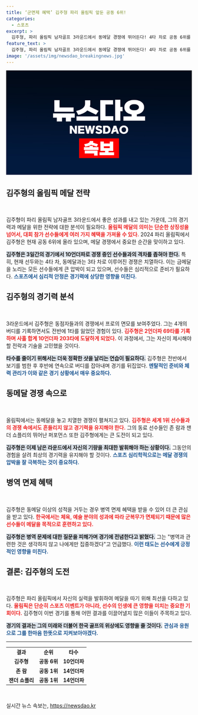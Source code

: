 ```yaml
---
title: ‘군면제 혜택’ 김주형 파리 올림픽 앞둔 공동 6위!
categories:
  - 스포츠
excerpt: >
  김주형, 파리 올림픽 남자골프 3라운드에서 동메달 경쟁에 뛰어든다! 4타 차로 공동 6위를 기록하며 메달의 꿈을 이어간 가운데, 군 면제 혜택에 대한 관심도 집중되고 있다. 최종 라운드의 치열한 승부가 기대된다!
feature_text: >
  김주형, 파리 올림픽 남자골프 3라운드에서 동메달 경쟁에 뛰어든다! 4타 차로 공동 6위를 기록하며 메달의 꿈을 이어간 가운데, 군 면제 혜택에 대한 관심도 집중되고 있다. 최종 라운드의 치열한 승부가 기대된다!
image: '/assets/img/newsdao_breakingnews.jpg'
---
```


<p><img src="/assets/img/newsdao_breakingnews.jpg" alt="bookingtag 속보" /></p>

<h2 data-ke-size="size26">김주형의 올림픽 메달 전략</h2>

<p data-ke-size="size16">&nbsp;</p>

<p>김주형이 파리 올림픽 남자골프 3라운드에서 좋은 성과를 내고 있는 가운데, 그의 경기력과 메달을 위한 전략에 대한 분석이 필요하다. <b><span style="color: #ee2323;">올림픽 메달의 의미는 단순한 상징성을 넘어서, 대회 참가 선수들에게 여러 가지 혜택을 가져올 수 있다.</span></b> 2024 파리 올림픽에서 김주형은 현재 공동 6위에 올라 있으며, 메달 경쟁에서 중요한 순간을 맞이하고 있다.</p>

<p><b><span style="background-color: #21538527;">김주형은 3일간의 경기에서 10언더파로 경쟁 중인 선수들과의 격차를 좁혀야 한다.</span></b> 특히, 현재 선두와는 4타 차, 동메달과는 3타 차로 이루어진 경쟁은 치열하다. 이는 금메달을 노리는 모든 선수들에게 큰 압박이 되고 있으며, 선수들은 심리적으로 준비가 필요하다. <b><span style="color: #1a5490;">스포츠에서 심리적 안정은 경기력에 상당한 영향을 미친다.</span></b> </p>

<h2 data-ke-size="size26">김주형의 경기력 분석</h2>

<p data-ke-size="size16">&nbsp;</p>

<p>3라운드에서 김주형은 동점자들과의 경쟁에서 프로의 면모를 보여주었다. 그는 4개의 버디를 기록하면서도 전반에 1타를 잃었던 경험이 있다. <b><span style="color: #ee2323;">김주형은 2언더파 69타를 기록하며 사흘 합계 10언더파 203타에 도달하게 되었다.</span></b> 이 과정에서, 그는 자신이 제시해야 할 전략과 기술을 고민했을 것이다.</p>

<p><b><span style="background-color: #21538527;">타수를 줄이기 위해서는 더욱 정확한 샷을 날리는 연습이 필요하다.</span></b> 김주형은 전반에서 보기를 범한 후 후반에 연속으로 버디를 잡아내며 경기를 뒤집었다. <b><span style="color: #1a5490;">멘탈적인 준비와 체력 관리가 이와 같은 경기 상황에서 매우 중요하다.</span></b> </p>

<h2 data-ke-size="size26">동메달 경쟁 속으로</h2>

<p data-ke-size="size16">&nbsp;</p>

<p>올림픽에서는 동메달을 놓고 치열한 경쟁이 펼쳐지고 있다. <b><span style="color: #ee2323;">김주형은 세계 1위 선수들과의 경쟁 속에서도 흔들리지 않고 경기력을 유지해야 한다.</span></b> 그의 동료 선수들인 존 람과 잰더 쇼플리의 뛰어난 퍼포먼스 또한 김주형에게는 큰 도전이 되고 있다.</p>

<p><b><span style="background-color: #21538527;">김주형은 이제 남은 라운드에서 자신의 기량을 최대한 발휘해야 하는 상황이다.</span></b> 그동안의 경험을 살려 최상의 경기력을 유지해야 할 것이다. <b><span style="color: #1a5490;">스포츠 심리학적으로는 메달 경쟁의 압박을 잘 극복하는 것이 중요하다.</span></b> </p>

<h2 data-ke-size="size26">병역 면제 혜택</h2>

<p data-ke-size="size16">&nbsp;</p>

<p>김주형은 동메달 이상의 성적을 거두는 경우 병역 면제 혜택을 받을 수 있어 더 큰 관심을 받고 있다. <b><span style="color: #ee2323;">한국에서는 체육, 예술 분야의 성과에 따라 군복무가 면제되기 때문에 많은 선수들이 메달을 목적으로 훈련하고 있다.</span></b></p>

<p><b><span style="background-color: #21538527;">김주형은 병역 문제에 대한 질문을 피해가며 경기에 전념한다고 밝혔다.</span></b> 그는 "병역과 관련한 것은 생각하지 않고 나에게만 집중하겠다"고 언급했다. <b><span style="color: #1a5490;">이런 태도는 선수에게 긍정적인 영향을 미친다.</span></b> </p>

<h2 data-ke-size="size26">결론: 김주형의 도전</h2>

<p data-ke-size="size16">&nbsp;</p>

<p>김주형은 파리 올림픽에서 자신의 실력을 발휘하여 메달을 따기 위해 최선을 다하고 있다. <b><span style="color: #ee2323;">올림픽은 단순히 스포츠 이벤트가 아니라, 선수의 인생에 큰 영향을 미치는 중요한 기회이다.</span></b> 김주형이 이번 경기를 통해 어떤 결과를 이끌어낼지 많은 이들이 주목하고 있다. </p>

<p><b><span style="background-color: #21538527;">경기의 결과는 그의 미래와 더불어 한국 골프의 위상에도 영향을 줄 것이다.</span></b> <b><span style="color: #1a5490;">관심과 응원으로 그를 한마음 한뜻으로 지켜보아야겠다.</span></b> </p>

<hr />

<table style="width: 100%;">
    <tr>
        <td style="text-align: center; height: 17px;"><b>결과</b></td>
        <td style="text-align: center; height: 17px;"><b>순위</b></td>
        <td style="text-align: center; height: 17px;"><b>타수</b></td>
    </tr>
    <tr>
        <td style="text-align: center; height: 17px;"><b>김주형</b></td>
        <td style="text-align: center; height: 17px;"><b>공동 6위</b></td>
        <td style="text-align: center; height: 17px;"><b>10언더파</b></td>
    </tr>
    <tr>
        <td style="text-align: center; height: 17px;"><b>존 람</b></td>
        <td style="text-align: center; height: 17px;"><b>공동 1위</b></td>
        <td style="text-align: center; height: 17px;"><b>14언더파</b></td>
    </tr>
    <tr>
        <td style="text-align: center; height: 17px;"><b>잰더 쇼플리</b></td>
        <td style="text-align: center; height: 17px;"><b>공동 1위</b></td>
        <td style="text-align: center; height: 17px;"><b>14언더파</b></td>
    </tr>
</table>

<p data-ke-size="size16">&nbsp;</p>
실시간 뉴스 속보는, <a href="https://newsdao.kr" rel="dofollow">https://newsdao.kr</a>


